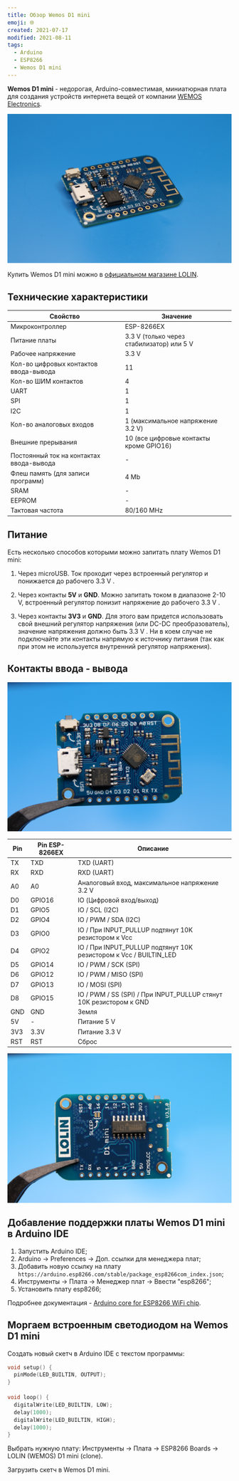 ```yaml
---
title: Обзор Wemos D1 mini
emoji: 🌐
created: 2021-07-17
modified: 2021-08-11
tags:
  - Arduino
  - ESP8266
  - Wemos D1 mini
---
```


**Wemos D1 mini** - недорогая, Arduino-совместимая, миниатюрная плата для создания устройств интернета вещей от компании [WEMOS Electronics](https://www.wemos.cc/en/latest/d1/d1_mini.html).

![Wemos D1 mini](./overview-wemos-d1-mini/wemos_d1_mini_1.jpg)

Купить Wemos D1 mini можно в [официальном магазине LOLIN](https://lolin.aliexpress.ru/).

## Технические характеристики

| Свойство                                 | Значение                                  |
|------------------------------------------|-------------------------------------------|
| Микроконтроллер                          | ESP-8266EX                                |
| Питание платы                            | 3.3 V (только через стабилизатор) или 5 V |
| Рабочее напряжение                       | 3.3 V                                     |
| Кол-во цифровых контактов ввода-вывода   | 11                                        |
| Кол-во ШИМ контактов                     | 4                                         |
| UART                                     | 1                                         |
| SPI                                      | 1                                         |
| I2C                                      | 1                                         |
| Кол-во аналоговых входов                 | 1 (максимальное напряжение 3.2 V)         |
| Внешние прерывания                       | 10 (все цифровые контакты кроме GPIO16)   |
| Постоянный ток на контактах ввода-вывода | -                                         |
| Флеш память (для записи программ)        | 4 Mb                                      |
| SRAM                                     | -                                         |
| EEPROM                                   | -                                         |
| Тактовая частота                         | 80/160 MHz                                |

## Питание

Есть несколько способов которыми можно запитать плату Wemos D1 mini:

1) Через microUSB. Ток проходит через встроенный регулятор и понижается до рабочего 3.3 V .

2) Через контакты **5V** и **GND**. Можно запитать током в диапазоне 2-10 V, встроенный регулятор понизит напряжение до рабочего 3.3 V .

3) Через контакты **3V3** и **GND**. Для этого вам придется использовать свой внешний регулятор напряжения (или DC-DC преобразователь), значение напряжения должно быть 3.3 V . Ни в коем случае не подключайте эти контакты напрямую к источнику питания (так как при этом не используется внутренний регулятор напряжения).

## Контакты ввода - вывода

![Wemos D1 mini](./overview-wemos-d1-mini/wemos_d1_mini_2.jpg)

| Pin | Pin ESP-8266EX | Описание                                                           |
|-----|----------------|--------------------------------------------------------------------|
| TX  | TXD            | TXD (UART)                                                         |
| RX  | RXD            | RXD (UART)                                                         |
| A0  | A0             | Аналоговый вход, максимальное напряжение 3.2 V                     |
| D0  | GPIO16         | IO (Цифровой вход/выход)                                           |
| D1  | GPIO5          | IO / SCL (I2C)                                                     |
| D2  | GPIO4          | IO / PWM / SDA (I2C)                                               |
| D3  | GPIO0          | IO / При INPUT_PULLUP подтянут 10K резистором к Vcc                |
| D4  | GPIO2          | IO / При INPUT_PULLUP подтянут 10K резистором к Vcc / BUILTIN_LED  |
| D5  | GPIO14         | IO / PWM / SCK (SPI)                                               |
| D6  | GPIO12         | IO / PWM / MISO (SPI)                                              |
| D7  | GPIO13         | IO / MOSI (SPI)                                                    |
| D8  | GPIO15         | IO / PWM / SS (SPI) / При INPUT_PULLUP стянут 10K резистором к GND |
| GND | GND            | Земля                                                              |
| 5V  | -              | Питание 5 V                                                        |
| 3V3 | 3.3V           | Питание 3.3 V                                                      |
| RST | RST            | Сброс                                                              |

![Wemos D1 mini](./overview-wemos-d1-mini/wemos_d1_mini_3.jpg)

## Добавление поддержки платы Wemos D1 mini в Arduino IDE

1. Запустить Arduino IDE;
2. Arduino -> Preferences -> Доп. ссылки для менеджера плат;
3. Добавить новую ссылку на плату `https://arduino.esp8266.com/stable/package_esp8266com_index.json`;
4. Инструменты -> Плата -> Менеджер плат -> Ввести "esp8266";
5. Установить плату esp8266;

Подробнее документация - [Arduino core for ESP8266 WiFi chip](https://github.com/esp8266/Arduino).

## Моргаем встроенным светодиодом на Wemos D1 mini

Создать новый скетч в Arduino IDE с текстом программы:

```cpp
void setup() {
  pinMode(LED_BUILTIN, OUTPUT);
}

void loop() {
  digitalWrite(LED_BUILTIN, LOW);
  delay(1000);
  digitalWrite(LED_BUILTIN, HIGH);
  delay(1000);
}
```

Выбрать нужную плату: Инструменты -> Плата -> ESP8266 Boards -> LOLIN (WEMOS) D1 mini (clone).

Загрузить скетч в Wemos D1 mini.